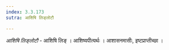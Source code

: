 ```yaml
---
index: 3.3.173
sutra: आशिषि लिङ्लोटौ

---
```

_आशिषि लिङ्लोटौ_ - आशिषि लिङ् । आशिष्यपीत्यर्थः । आशासनमासीः, इष्टप्राप्तीच्छा ।